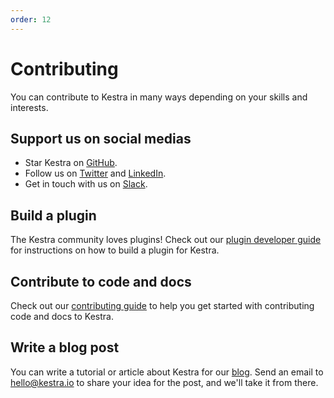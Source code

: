 ```yaml
---
order: 12
---
```


# Contributing

You can contribute to Kestra in many ways depending on your skills and interests.


## Support us on social medias

- Star Kestra on [GitHub](https://github.com/kestra-io/kestra).
- Follow us on [Twitter](https://twitter.com/kestra_io) and [LinkedIn](https://www.linkedin.com/company/kestra).
- Get in touch with us on [Slack](https://api.kestra.io/v1/communities/slack/redirect).


## Build a plugin

The Kestra community loves plugins! Check out our [plugin developer guide](../plugin-developer-guide) for instructions on how to build a plugin for Kestra.


## Contribute to code and docs

Check out our [contributing guide](https://github.com/kestra-io/kestra/blob/develop/.github/CONTRIBUTING.md) to help you get started with contributing code and docs to Kestra.


## Write a blog post

You can write a tutorial or article about Kestra for our [blog](../../blogs). Send an email to [hello@kestra.io](mailto:hello@kestra.io) to share your idea for the post, and we'll take it from there.
